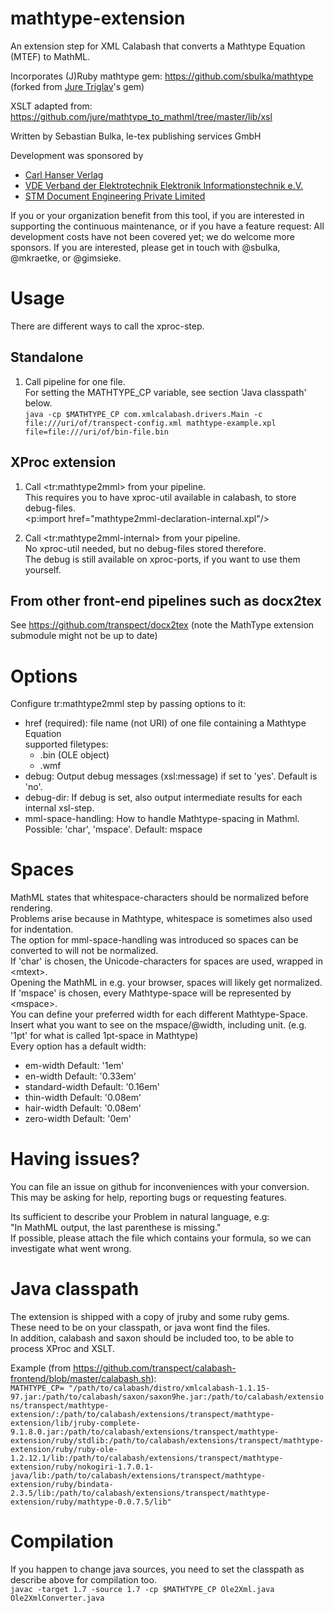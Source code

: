 # mathtype-extension

An extension step for XML Calabash that converts a Mathtype Equation (MTEF) to MathML.

Incorporates (J)Ruby mathtype gem: https://github.com/sbulka/mathtype (forked from [Jure Triglav](https://github.com/jure)'s gem)

XSLT adapted from: https://github.com/jure/mathtype_to_mathml/tree/master/lib/xsl

Written by Sebastian Bulka, le-tex publishing services GmbH

Development was sponsored by 

* [Carl Hanser Verlag](http://www.hanser-fachbuch.de/)
* [VDE Verband der Elektrotechnik Elektronik Informationstechnik e.V.](https://www.vde.com/)
* [STM Document Engineering Private Limited](http://www.stmdocs.in/)

If you or your organization benefit from this tool, if you are interested in supporting the continuous maintenance, or if you have a feature request: All development costs have not been covered yet; we do welcome more sponsors. If you are interested, please get in touch with @sbulka, @mkraetke, or @gimsieke.

# Usage
  There are different ways to call the xproc-step.
## Standalone
1. Call pipeline for one file.  
   For setting the MATHTYPE_CP variable, see section 'Java classpath' below.  
	```java -cp $MATHTYPE_CP com.xmlcalabash.drivers.Main -c file:///uri/of/transpect-config.xml mathtype-example.xpl file=file:///uri/of/bin-file.bin```
	
## XProc extension
1. Call &lt;tr:mathtype2mml&gt; from your pipeline.  
	This requires you to have xproc-util available in calabash, to store debug-files.  
	<p:import href="mathtype2mml-declaration-internal.xpl"/>

2. Call &lt;tr:mathtype2mml-internal&gt; from your pipeline.  
	No xproc-util needed, but no debug-files stored therefore.  
	The debug is still available on xproc-ports, if you want to use them yourself.

## From other front-end pipelines such as docx2tex

See https://github.com/transpect/docx2tex (note the MathType extension submodule might not be up to date)

# Options
Configure tr:mathtype2mml step by passing options to it:

 * href (required):      file name (not URI) of one file containing a Mathtype Equation  
   supported filetypes:  
   * .bin (OLE object)  
   * .wmf
 * debug:					 Output debug messages (xsl:message) if set to 'yes'. Default is 'no'.
 * debug-dir:				 If debug is set, also output intermediate results for each internal xsl-step.
 * mml-space-handling:	 How to handle Mathtype-spacing in Mathml. Possible: 'char', 'mspace'. Default: mspace  

 # Spaces
  MathML states that whitespace-characters should be normalized before rendering.  
  Problems arise because in Mathtype, whitespace is sometimes also used for indentation.  
  The option for mml-space-handling was introduced so spaces can be converted to will not be normalized.  
  If 'char' is chosen, the Unicode-characters for spaces are used, wrapped in &lt;mtext&gt;.  
  Opening the MathML in e.g. your browser, spaces will likely get normalized.
  If 'mspace' is chosen, every Mathtype-space will be represented by &lt;mspace&gt;.  
  You can define your preferred width for each different Mathtype-Space.  
  Insert what you want to see on the mspace/@width, including unit. (e.g. '1pt' for what is called 1pt-space in Mathtype)  
  Every option has a default width:
   * em-width	Default: '1em'
   * en-width	Default: '0.33em'
   * standard-width	Default: '0.16em'
   * thin-width	Default: '0.08em'
   * hair-width	Default: '0.08em'
   * zero-width	Default: '0em'

# Having issues?
You can file an issue on github for inconveniences with your conversion.  
This may be asking for help, reporting bugs or requesting features.

Its sufficient to describe your Problem in natural language, e.g:  
"In MathML output, the last parenthese is missing."  
If possible, please attach the file which contains your formula, so we can investigate what went wrong.  

# Java classpath
The extension is shipped with a copy of jruby and some ruby gems.  
These need to be on your classpath, or java wont find the files.  
In addition, calabash and saxon should be included too, to be able to process XProc and XSLT.

Example (from https://github.com/transpect/calabash-frontend/blob/master/calabash.sh):   
```MATHTYPE_CP= "/path/to/calabash/distro/xmlcalabash-1.1.15-97.jar:/path/to/calabash/saxon/saxon9he.jar:/path/to/calabash/extensions/transpect/mathtype-extension/:/path/to/calabash/extensions/transpect/mathtype-extension/lib/jruby-complete-9.1.8.0.jar:/path/to/calabash/extensions/transpect/mathtype-extension/ruby/stdlib:/path/to/calabash/extensions/transpect/mathtype-extension/ruby/ruby-ole-1.2.12.1/lib:/path/to/calabash/extensions/transpect/mathtype-extension/ruby/nokogiri-1.7.0.1-java/lib:/path/to/calabash/extensions/transpect/mathtype-extension/ruby/bindata-2.3.5/lib:/path/to/calabash/extensions/transpect/mathtype-extension/ruby/mathtype-0.0.7.5/lib"```


# Compilation

If you happen to change java sources, you need to set the classpath as describe above for compilation too.  
    ```javac -target 1.7 -source 1.7 -cp $MATHTYPE_CP Ole2Xml.java Ole2XmlConverter.java```

